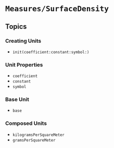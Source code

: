 # ``Measures/SurfaceDensity``

## Topics

### Creating Units

- ``init(coefficient:constant:symbol:)``

### Unit Properties

- ``coefficient``
- ``constant``
- ``symbol``

### Base Unit

- ``base``

### Composed Units

- ``kilogramsPerSquareMeter``
- ``gramsPerSquareMeter``
